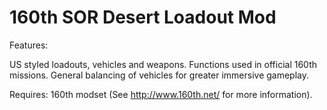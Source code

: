 # 160th SOR Desert Loadout Mod

Features:

US styled loadouts, vehicles and weapons.
Functions used in official 160th missions.
General balancing of vehicles for greater immersive gameplay.

Requires: 
160th modset (See http://www.160th.net/ for more information).
